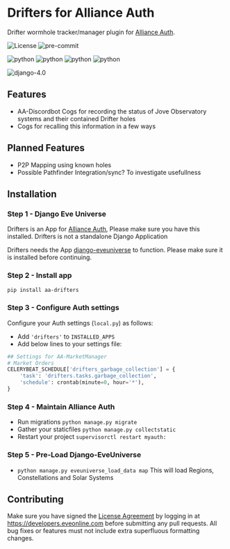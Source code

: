 # Drifters for Alliance Auth

Drifter wormhole tracker/manager plugin for [Alliance Auth](https://gitlab.com/allianceauth/allianceauth/).

![License](https://img.shields.io/badge/license-MIT-green)
![pre-commit](https://img.shields.io/badge/pre--commit-enabled-brightgreen?logo=pre-commit&logoColor=white)

![python](https://img.shields.io/badge/python-3.8-informational)
![python](https://img.shields.io/badge/python-3.9-informational)
![python](https://img.shields.io/badge/python-3.10-informational)
![python](https://img.shields.io/badge/python-3.11-informational)

![django-4.0](https://img.shields.io/badge/django-4.0-informational)

## Features

- AA-Discordbot Cogs for recording the status of Jove Observatory systems and their contained Drifter holes
- Cogs for recalling this information in a few ways

## Planned Features

- P2P Mapping using known holes
- Possible Pathfinder Integration/sync? To investigate usefullness

## Installation

### Step 1 - Django Eve Universe

Drifters is an App for [Alliance Auth](https://gitlab.com/allianceauth/allianceauth/), Please make sure you have this installed. Drifters is not a standalone Django Application

Drifters needs the App [django-eveuniverse](https://gitlab.com/ErikKalkoken/django-eveuniverse) to function. Please make sure it is installed before continuing.

### Step 2 - Install app

```bash
pip install aa-drifters
```

### Step 3 - Configure Auth settings

Configure your Auth settings (`local.py`) as follows:

- Add `'drifters'` to `INSTALLED_APPS`
- Add below lines to your settings file:

```python
## Settings for AA-MarketManager
# Market Orders
CELERYBEAT_SCHEDULE['drifters_garbage_collection'] = {
    'task': 'drifters.tasks.garbage_collection',
    'schedule': crontab(minute=0, hour='*'),
}
```

### Step 4 - Maintain Alliance Auth

- Run migrations `python manage.py migrate`
- Gather your staticfiles `python manage.py collectstatic`
- Restart your project `supervisorctl restart myauth:`

### Step 5 - Pre-Load Django-EveUniverse

- `python manage.py eveuniverse_load_data map` This will load Regions, Constellations and Solar Systems

## Contributing

Make sure you have signed the [License Agreement](https://developers.eveonline.com/resource/license-agreement) by logging in at <https://developers.eveonline.com> before submitting any pull requests. All bug fixes or features must not include extra superfluous formatting changes.
